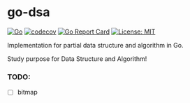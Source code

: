 # go-dsa
[![Go](https://github.com/qshuai/go-dsa/workflows/Go/badge.svg?branch=master)](https://github.com/qshuai/go-dsa/actions)
[![codecov](https://codecov.io/gh/qshuai/go-dsa/branch/master/graph/badge.svg)](https://codecov.io/gh/qshuai/go-dsa)
[![Go Report Card](https://goreportcard.com/badge/github.com/qshuai/go-dsa)](https://goreportcard.com/report/github.com/qshuai/go-dsa)
[![License: MIT](https://img.shields.io/badge/License-MIT-yellow.svg)](https://opensource.org/licenses/MIT)

Implementation for partial data structure and algorithm in Go.

Study purpose for Data Structure and Algorithm!

### TODO:
 - [ ] bitmap 